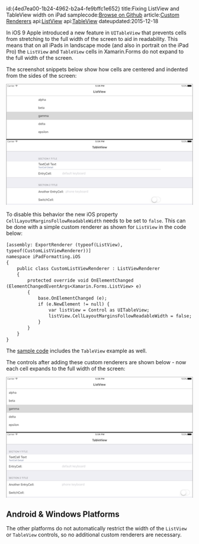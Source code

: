 id:{4ed7ea00-1b24-4962-b2a4-fe9bffc1e652}
title:Fixing ListView and TableView width on iPad
samplecode:[Browse on Github](https://github.com/xamarin/recipes/tree/master/cross-platform/xamarin-forms/iOS/ipad-listview/)
article:[Custom Renderers](/guides/xamarin-forms/custom-renderer/)
api:[ListView](/api/type/Xamarin.Forms.ListView/)
api:[TableView](/api/type/Xamarin.Forms.TableView/)
dateupdated:2015-12-18

In iOS 9 Apple introduced a new feature in `UITableView` that prevents
cells from stretching to the full width of the screen to aid in readability.
This means that on all iPads in landscape mode (and also in portrait on the 
iPad Pro) the `ListView` and `TableView` cells in Xamarin.Forms do not
expand to the full width of the screen.

The screenshot snippets below show how cells are centered and indented
from the sides of the screen:

[ ![](Images/before-sml.png)](Images/before.png)

To disable this behavior the new iOS property `CellLayoutMarginsFollowReadableWidth` needs to be set to `false`. 
This can be done with a simple custom renderer as shown for `ListView`
in the code below:


```
[assembly: ExportRenderer (typeof(ListView), typeof(CustomListViewRenderer))]
namespace iPadFormatting.iOS
{
	public class CustomListViewRenderer : ListViewRenderer
	{
		protected override void OnElementChanged (ElementChangedEventArgs<Xamarin.Forms.ListView> e)
		{
			base.OnElementChanged (e);
			if (e.NewElement != null) {
				var listView = Control as UITableView;
				listView.CellLayoutMarginsFollowReadableWidth = false;
			}
		}
	}
}
```

The [sample code](https://github.com/xamarin/recipes/tree/master/cross-platform/xamarin-forms/iOS/ipad-listview/) includes the `TableView` example as well.

The controls after adding these custom renderers are shown below - now each
cell expands to the full width of the screen:

[ ![](Images/after-sml.png)](Images/after.png)


## Android & Windows Platforms

The other platforms do not automatically restrict the width of the `ListView`
or `TableView` controls, so no additional custom renderers are necessary.